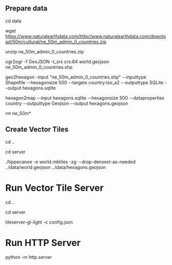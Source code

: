 
## Prepare data

cd data

wget https://www.naturalearthdata.com/http//www.naturalearthdata.com/download/50m/cultural/ne_50m_admin_0_countries.zip

unzip ne_50m_admin_0_countries.zip

ogr2ogr -f GeoJSON -t_srs crs:84 world.geojson ne_50m_admin_0_countries.shp

geo2hexagon -input "ne_50m_admin_0_countries.shp" --inputtype Shapefile --hexagonsize 500 --targets country:iso_a2 --outputtype SQLite --output hexagons.sqlite

hexagon2map --input hexagons.sqlite --hexagonsize 500 --dataproperties country --outputtype Geojson --output hexagons.geojson

rm ne_50m*

## Create Vector Tiles

cd ..

cd server

./tippecanoe -o world.mbtiles -zg --drop-densest-as-needed ../data/world.geojson ../data/hexagons.geojson


# Run Vector Tile Server

cd ..

cd server

tileserver-gl-light -c config.json


# Run HTTP Server

python -m http.server